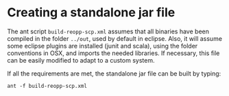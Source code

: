Creating a standalone jar file
==============================

The ant script ```build-reopp-scp.xml``` assumes that all binaries have been compiled in the folder ```../out```, used by default in eclipse. Also, it will assume some eclipse plugins are installed (junit and scala), using the folder conventions in OSX, and imports the needed libraries. If necessary, this file can be easily modified to adapt to a custom system.

If all the requirements are met, the standalone jar file can be built by typing:
```
ant -f build-reopp-scp.xml
```